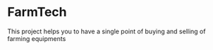 # FarmTech
This project helps you to have a single point of buying and selling of farming equipments
